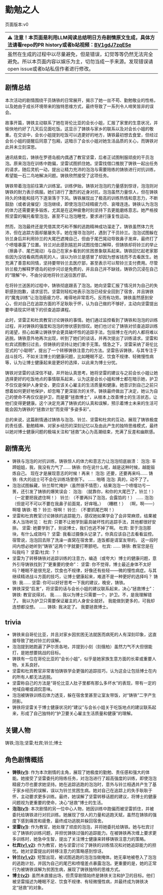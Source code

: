 # 勤勉之人
页面版本:v0
 

| :warning: 注意！本页面是利用LLM阅读总结明日方舟剧情原文生成，具体方法请看repo的PR history或者b站视频：[BV1gdJ7zqESe](https://www.bilibili.com/video/BV1gdJ7zqESe/)         |
|:----------------------------|
| 虽然在生成的过程中以尽量避免，但是错误，幻觉等等仍然无法完全避免。所以本页面内容以娱乐为主，切勿当成一手来源。发现错误请open issue或者b站私信作者进行修改。|



## 剧情总结
本次活动的剧情围绕干员铸铁的日常展开，揭示了她一丝不苟、勤勉敬业的性格，以及她由于成长环境带来的独特思维方式，最终导致了一系列令人啼笑皆非的误会。

故事开篇，铸铁主动联系了她在哥伦比亚的会长小姐，汇报了家里的生意状况，并愉快地约好了几天后见面吃饭。这显示了铸铁与家乡的联系以及对会长小姐的敬重。在交谈中，会长小姐提到吃饭可以选更好的地方，铸铁最初想去食堂，但经过会长小姐的提醒后同意了包厢，这暗示了会长小姐对她生活品质的关心，而铸铁对此并未立刻深思。

通讯结束后，铸铁在罗德岛舰内偶遇了教官坚雷，后者正试图制服顽皮的干员泡泡。原来泡泡在训练中跑偏，坚雷试图抓住她。坚雷找借口推脱了铸铁一起出任务的请求，随后灵机一动，提出让精力充沛的泡泡与需要陪练的铸铁进行对抗训练，希望能一石二鸟地解决问题。铸铁欣然接受了这项任务。

铸铁带着泡泡前往第六训练室。训练伊始，铸铁对泡泡的力量感到惊讶，泡泡则对铸铁的耐力表示佩服。她们进行了激烈的近身对抗，泡泡虽然力量惊人，但在铸铁持久的体能和技巧下逐渐落于下风。铸铁展现出了极高的训练热情和意志力，不断鼓励（或者说催促）泡泡继续，即使泡泡已经精疲力尽、哀嚎连连。铸铁认为泡泡的体力还需要更多锻炼，尤其是在这种疲惫时刻坚持下去更能磨练意志。她严格按照坚雷的嘱托看管泡泡，甚至不让泡泡睡觉，要求进行康复性运动。

然而，泡泡最终还是凭借其灵巧和不懈的逃跑精神成功溜走了。铸铁虽然体力充沛，但在追踪方面却屡屡失手。她在搜寻泡泡时，遇到了干员铃兰。泡泡试图躲在铃兰身后并利用铃兰的大尾巴遮掩自己，但由于尾巴晃动导致鼻子发痒，最终打了个喷嚏暴露了位置。铃兰对此感到尴尬并试图找借口解释，但铸铁却将铃兰的举止（擦鼻子、尾巴晃动）与自己在家乡看到的贫困景象联系起来。铸铁回忆起老家那些因为没钱看病而病死的人，误以为铃兰是感冒了却因为想省钱而不去看医生。她充满了善意和同情，坚持要带铃兰去医疗部，甚至表示可以帮铃兰支付费用。尽管铃兰极力解释罗德岛的初步问诊是免费的，并且自己并不缺钱，铸铁仍沉浸在自己的“理解”中，不由分说地将铃兰送往医疗部。

在将铃兰送医的过程中，铸铁彻底跟丢了泡泡。她向坚雷汇报了情况并为自己的失职感到抱歉，请求惩罚。坚雷则轻松地表示泡泡已经安全回到了宿舍，并且铸铁的“魔鬼训练”让泡泡筋疲力尽，难得地非常乖巧，反而有功劳。铸铁虽然感到安心，但对自己在追踪方面的不足耿耿于怀，认为自己做的不够好，主动向坚雷提出要申请现实环境下的侦查追踪课程。

此时，坚雷正和杜宾教官讨论铸铁的事情。她们通过监控看到了铸铁和泡泡的训练过程，并对铸铁的强度和泡泡的惨状感到惊叹。她们也讨论了铸铁对侦查追踪训练的渴望，担心如果让铸铁学会更具破坏性的追踪手法，包括博士在内的人都将难以逃脱。铸铁意外地再次出现，听到了她们的谈话，并再次提出了训练请求。坚雷和杜宾试图敷衍过去，但铸铁的坚持让她们束手无策。情急之下，坚雷采纳了哥伦比亚式的“小聪明”，提出了一个转移铸铁注意力的方法。坚雷告诉铸铁，与其专注于战斗技巧，不如关注博士的健康问题，比如睡眠不足、饮食不规律、轻微慢性病等，认为让博士健康起来是更好的选择，以此来为博士分忧。

铸铁对坚雷的话深信不疑，并开始认真思考。她将坚雷的建议与之前会长小姐让她选择更好的吃饭地点的事情联系起来，认为这是会长小姐和博士都在暗示她，护卫不仅仅是保护人身安全，更应该关心雇主的生活质量和健康。她意识到自己之前只想着如何更好地保护，却忽略了更深层次的关怀。铸铁最终做出了决定，她认为自己的使命不再仅仅是护卫，而是要“拯救博士”，从根本上改善博士的生活状态，让他们变得更健康。这个决定充满了铸铁式的认真和误解，预示着博士未来的生活可能会因为铸铁的“拯救计划”而变得“多姿多彩”。

总的来说，这篇剧情通过铸铁与泡泡、铃兰、坚雷和杜宾的互动，展现了铸铁极度的责任感、勤勉精神、对家乡经历的深刻记忆以及由此产生的独特思维模式，最终以她对博士健康问题的极端关注和“拯救”决心为高潮结束，充满了反差和幽默感。
## 剧情高光
- 铸铁与泡泡的对抗训练，铸铁惊人的体力和意志力让泡泡彻底崩溃：
    泡泡: 丰蹄姐姐，我，我没有力气了......
    铸铁: 你在说什么呢，越是这种时候，越能锻炼自己。 现在才是展现意志的时候！再来！
    泡泡: 还要，还要再来吗......
    铸铁: 伟大的战士可不会在训练场里倒下。
    ......
    啪嗒
    泡泡: 真的，动不了了。
- 泡泡试图躲藏，铃兰帮忙掩护（虽然很不情愿），结果泡泡一个喷嚏功亏一篑，还引发了铸铁的爆笑误会：
    泡泡: （就靠你，和你的大尾巴了，铃兰！） （一定要把我遮住啊！）
    铃兰: （不要再抖了泡泡，会露馅的！）
    ......
    泡泡: （但是可不可以不要在我鼻子前面晃，好痒哦。） （糟糕！） （啊，啊——）
    啊嚏
    铸铁: 嗯？
    铃兰: 呀啊！
    铃兰: （不要抓尾巴啊！）
- 坚雷和杜宾教官讨论铸铁的追踪能力，感叹她如果学会了会非常麻烦，结果被本人当场听见：
    杜宾: 只要不让她学到最具破坏性的追踪手法，其他都很好安排。
    坚雷: 她要学到了，别说博士，我们也逃不掉了啊。
    杜宾: 至于泡泡那块，有什么成效吗？
    坚雷: 我看过摄像头记录了。你真应该自己去看看监控。宿管说，泡泡回去除了洗澡一直窝在宿舍里，连饭都是请室友带的。 这一段时间内想必她听到“铸铁”这两个字就要打寒颤吧。
    杜宾: ......
    铸铁: 教官您是在叫我吗？
    坚雷/杜宾: ？！
- 坚雷为了转移铸铁对追踪训练的注意力，编造（或夸大）博士的健康问题，意外引导铸铁找到了“更重要的使命”：
    坚雷: 你不觉得，博士最近身体不太好吗？睡眠不是很充足，饮食也不规律，好像还有些轻——微的慢性病症。与其继续精进战斗方面的技巧，让博士健康起来，难道不是一种更好的选择吗？
    铸铁: 我......
    坚雷: 你可以好好思考一下我的建议，晚安，铸铁。
- 铸铁深受“启发”，将坚雷的话与会长小姐的建议联系起来，决心“拯救博士”：
    铸铁: 教官说得对。 我...... 我以为博士只需要一个，护卫。不，是我理解错了。 我以为护卫只需要保证雇主的人身安全就好。 我能做到更多的，可我却连想都没想。
    ......
    铸铁: 我决定了。 我要拯救博士。
## trivia
*   铸铁来自哥伦比亚，并且对家乡因贫困无法就医而病死的人有深刻印象，这直接导致了她对铃兰的误解。
*   泡泡提到她跑遍了萨尔贡各地，并提到小刻（刻俄柏）虽然力气不大但很能打，是她想要挑战的目标。
*   铸铁有一位在哥伦比亚的“会长小姐”，似乎是她家族生意方面的长辈或重要人物，关系良好。
*   坚雷和杜宾教官非常害怕铸铁学会更强的追踪技巧，认为这会让包括博士在内的所有人都无法逃脱。
*   坚雷称自己的方法是“哥伦比亚人肚子里都有那么多坏水”的表现，带有一定的地域自嘲或调侃意味。
*   泡泡被铸铁训练后体力透支，躲在宿舍里甚至让室友带饭，对“铸铁”二字产生阴影。
*   铸铁将坚雷关于博士健康状况的“建议”与会长小姐关于吃饭地点的建议联系起来，形成了自己独特的“护卫要关心雇主生活质量和健康”的理解。
## 关键人物
铸铁;泡泡;坚雷;杜宾;铃兰;博士
## 角色剧情概括
-   **铸铁([v1](../chars/char_333_sidero.md))**: 作为本次剧情的主角，展现了她极度的勤勉、责任感和强大的体能。她接受了坚雷委托的陪练任务，对泡泡进行了超高强度的训练，即使泡泡精疲力尽也要求她坚持。她在追踪逃跑的泡泡时，意外与铃兰相遇并产生了基于家乡经历的误解，误以为铃兰贫困生病。她对自己在追踪上的失手耿耿于怀，主动要求更多训练。最终，她误解了坚雷转移话题的建议，将博士的健康问题视为更重要的使命，决心“拯救”博士的生活。
-   **泡泡([v1](../chars/char_381_bubble.md))**: 本次剧情的另一位中心人物，她因训练中跑偏而被坚雷抓住，并被委托给铸铁进行对抗训练。她展现了惊人的力量和逃跑天赋，虽然在铸铁的强度下感到痛苦和疲惫，最终成功逃脱并躲回宿舍。
-   **坚雷([v1](../chars/char_260_durnar.md))**: 作为教官，她处理了顽皮的泡泡，并将她委托给铸铁。她与杜宾讨论了铸铁的训练问题，并担忧铸铁过强的追踪能力。在被铸铁再次缠上要求更多训练时，她急中生智，提出了关注博士健康来转移铸铁注意力的策略。
-   **杜宾([v1](../chars/char_130_doberm.md),[v2](../char_v3/char_130_doberm.md))**: 作为教官，她与坚雷讨论了铸铁的训练情况和对她追踪能力的担忧。她对坚雷提出的转移注意力的策略感到惊讶。
-   **铃兰([v1](../chars/char_358_lisa.md),[v2](../char_v3/char_358_lisa.md))**: 短暂出现，被试图逃跑的泡泡当做掩体。她无辜地被卷入了泡泡的逃跑计划，并因为自己的尾巴和喷嚏差点暴露泡泡。更重要的是，她的正常行为被铸铁误解为贫困生病，展现了铸铁独特的思维方式。
-   **博士([v2](../char_v3/extended_char_bo_shi.md))**: 虽然未直接出场，但贯穿剧情始终是铸铁关注和护卫的目标。他们被坚雷描述为睡眠不足、饮食不规律、有轻微慢性病，并最终成为铸铁决定“拯救”的对象。